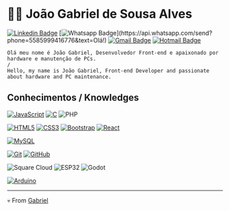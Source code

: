 # :man_technologist: João Gabriel de Sousa Alves

[![Linkedin Badge](https://img.shields.io/badge/-LinkedIn-blue?style=flat-square&logo=Linkedin&logoColor=white&link=https://www.linkedin.com/in/jo%C3%A3o-gabriel-de-sousa-alves-122321249/)](https://www.linkedin.com/in/jo%C3%A3o-gabriel-de-sousa-alves-122321249/)
[![Whatsapp Badge](https://img.shields.io/badge/-Whatsapp-4CA143?style=flat-square&labelColor=4CA143&logo=whatsapp&logoColor=white&link=https://api.whatsapp.com/send?phone=5585999416776&text=Olá!)](https://api.whatsapp.com/send?phone=5585999416776&text=Olá!)
[![Gmail Badge](https://img.shields.io/badge/-Gmail-c14438?style=flat-square&logo=Gmail&logoColor=white&link=mailto:gabrielfortaleza4@gmail.com)](mailto:gabrielfortaleza4@gmail.com)
[![Hotmail Badge](https://img.shields.io/badge/-Hotmail-0078D4?style=flat-square&logo=microsoft-outlook&logoColor=white&link=mailto:gabriel_fortaleza36@hotmail.com)](mailto:gabriel_fortaleza36@hotmail.com)

    Olá meu nome é João Gabriel, Desenvolvedor Front-end e apaixonado por hardware e manutenção de PCs.
    /
    Hello, my name is João Gabriel, Front-end Developer and passionate about hardware and PC maintenance.

## Conhecimentos / Knowledges

[![JavaScript](https://img.shields.io/badge/-JavaScript-black?style=flat-square&logo=javascript&link=https://github.com/LuizCarlosAbbott/)](https://github.com/LuizCarlosAbbott/)
[![C](https://img.shields.io/badge/-A8B9CC?style=flat-square&logo=c&logoColor=white&link=https://github.com/LuizCarlosAbbott/)](https://github.com/LuizCarlosAbbott/)
![PHP](https://img.shields.io/badge/PHP-777BB4?style=flat-square&logo=php&logoColor=white)


[![HTML5](https://img.shields.io/badge/-HTML5-E34F26?style=flat-square&logo=html5&logoColor=white&link=https://github.com/LuizCarlosAbbott/)](https://github.com/LuizCarlosAbbott/)
[![CSS3](https://img.shields.io/badge/-CSS3-1572B6?style=flat-square&logo=css3&link=https://github.com/LuizCarlosAbbott/)](https://github.com/LuizCarlosAbbott/)
[![Bootstrap](https://img.shields.io/badge/-Bootstrap-563D7C?style=flat-square&logo=bootstrap&link=https://github.com/LuizCarlosAbbott/)](https://github.com/LuizCarlosAbbott/)
[![React](https://img.shields.io/badge/-React-black?style=flat-square&logo=react&link=https://github.com/LuizCarlosAbbott/)](https://github.com/LuizCarlosAbbott/)

[![MySQL](https://img.shields.io/badge/-MySQL-black?style=flat-square&logo=mysql&link=https://github.com/LuizCarlosAbbott/)](https://github.com/LuizCarlosAbbott/)

[![Git](https://img.shields.io/badge/-Git-black?style=flat-square&logo=git&link=https://github.com/LuizCarlosAbbott/)](https://github.com/LuizCarlosAbbott/)
[![GitHub](https://img.shields.io/badge/-GitHub-181717?style=flat-square&logo=github&link=https://github.com/LuizCarlosAbbott/)](https://github.com/LuizCarlosAbbott/)

![Square Cloud](https://img.shields.io/badge/Square_Cloud-blueviolet?style=flat-square&logo=cloud&logoColor=white)
![ESP32](https://img.shields.io/badge/ESP32-333333?style=flat-square&logo=espressif&logoColor=white)
![Godot](https://img.shields.io/badge/Godot-483D8B?style=flat-square&logo=godot-engine&logoColor=white)



[![Arduino](https://img.shields.io/badge/-Arduino-black?style=flat-square&logo=Arduino&link=https://github.com/LuizCarlosAbbott/)](https://github.com/LuizCarlosAbbott/)

---

 💀  From [Gabriel](https://github.com/gabriel99416776)
